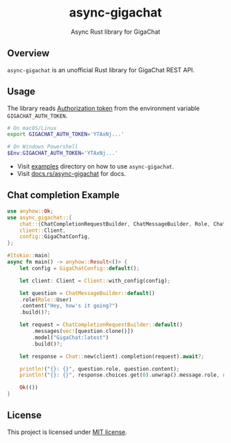 <h1 align="center"> async-gigachat </h1>
<p align="center"> Async Rust library for GigaChat </p>

## Overview

`async-gigachat` is an unofficial Rust library for GigaChat REST API.

## Usage

The library reads [Authorization token](https://developers.sber.ru/docs/ru/gigachat/api/authorization) from the environment variable `GIGACHAT_AUTH_TOKEN`.

```bash
# On macOS/Linux
export GIGACHAT_AUTH_TOKEN='YTAxNj...'
```

```powershell
# On Windows Powershell
$Env:GIGACHAT_AUTH_TOKEN='YTAxNj...'
```

- Visit [examples](https://github.com/xsayler/async-gigachat/tree/main/examples) directory on how to use `async-gigachat`.
- Visit [docs.rs/async-gigachat](https://docs.rs/async-gigachat) for docs.

## Chat completion Example

```rust
use anyhow::Ok;
use async_gigachat::{
    chat::{ChatCompletionRequestBuilder, ChatMessageBuilder, Role, Chat},
    client::Client,
    config::GigaChatConfig,
};

#[tokio::main]
async fn main() -> anyhow::Result<()> {
    let config = GigaChatConfig::default();

    let client: Client = Client::with_config(config);

    let question = ChatMessageBuilder::default()
    .role(Role::User)
    .content("Hey, how's it going?")
    .build()?;

    let request = ChatCompletionRequestBuilder::default()
        .messages(vec![question.clone()])
        .model("GigaChat:latest")
        .build()?;

    let response = Chat::new(client).completion(request).await?;

    println!("{}: {}", question.role, question.content);
    println!("{}: {}", response.choices.get(0).unwrap().message.role, response.choices.get(0).unwrap().message.content);

    Ok(())
}
```
## License

This project is licensed under [MIT license](https://github.com/xsayler/async-gigachat/blob/main/LICENSE).
